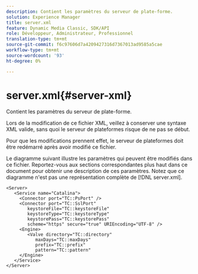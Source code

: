 ```yaml
---
description: Contient les paramètres du serveur de plate-forme.
solution: Experience Manager
title: server.xml
feature: Dynamic Media Classic, SDK/API
role: Développeur, Administrateur, Professionnel
translation-type: tm+mt
source-git-commit: f6c97606d7a4209427316d7367013ad9585a5cae
workflow-type: tm+mt
source-wordcount: '93'
ht-degree: 0%

---
```



# server.xml{#server-xml}

Contient les paramètres du serveur de plate-forme.

Lors de la modification de ce fichier XML, veillez à conserver une syntaxe XML valide, sans quoi le serveur de plateformes risque de ne pas se début.

Pour que les modifications prennent effet, le serveur de plateformes doit être redémarré après avoir modifié ce fichier.

Le diagramme suivant illustre les paramètres qui peuvent être modifiés dans ce fichier. Reportez-vous aux sections correspondantes plus haut dans ce document pour obtenir une description de ces paramètres. Notez que ce diagramme n&#39;est pas une représentation complète de [!DNL server.xml].

```
<Server>
   <Service name="Catalina">
     <Connector port="TC::PsPort" />
     <Connector port="TC::SslPort"
        keystoreFile="TC::keystoreFile"
        keystoreType="TC::keystoreType"
        keystorePass="TC::keystorePass" 
        scheme="https" secure="true" URIEncoding="UTF-8" />
     <Engine>
        <Valve directory="TC::directory" 
           maxDays="TC::maxDays" 
           prefix="TC::prefix" 
           pattern="TC::pattern" 
     </Engine>  
   </Service>
</Server>
```

